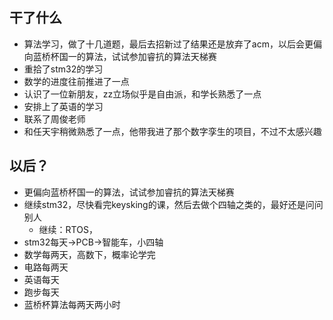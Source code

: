 ## 干了什么
- 算法学习，做了十几道题，最后去招新过了结果还是放弃了acm，以后会更偏向蓝桥杯国一的算法，试试参加睿抗的算法天梯赛
- 重拾了stm32的学习
- 数学的进度往前推进了一点
- 认识了一位新朋友，zz立场似乎是自由派，和学长熟悉了一点
- 安排上了英语的学习
- 联系了周俊老师
- 和任天宇稍微熟悉了一点，他带我进了那个数字孪生的项目，不过不太感兴趣
## 以后？
- 更偏向蓝桥杯国一的算法，试试参加睿抗的算法天梯赛
- 继续stm32，尽快看完keysking的课，然后去做个四轴之类的，最好还是问问别人
	- 继续：RTOS，
- stm32每天->PCB->智能车，小四轴
- 数学每两天，高数下，概率论学完
- 电路每两天
- 英语每天
- 跑步每天
- 蓝桥杯算法每两天两小时